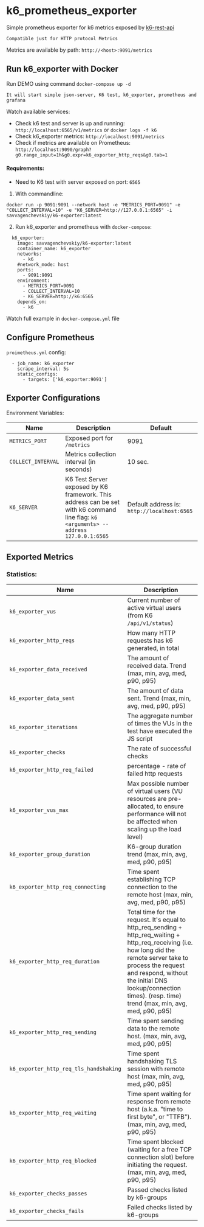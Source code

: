 # k6_prometheus_exporter
Simple prometheus exporter for k6 metrics exposed by [k6-rest-api](https://k6.io/docs/misc/k6-rest-api/)

```
Compatible just for HTTP protocol Metrics
```

Metrics are available by path: `http://<host>:9091/metrics`

## Run k6_exporter with Docker

Run DEMO using command `docker-compose up -d`
``` 
It will start simple json-server, K6 test, k6_exporter, prometheus and grafana
```
Watch available services:
* Check k6 test and server is up and running: `http://localhost:6565/v1/metrics` or `docker logs -f k6`
* Check k6_exporter metrics: `http://localhost:9091/metrics`
* Check if metrics are available on Prometheus: `http://localhost:9090/graph?g0.range_input=1h&g0.expr=k6_exporter_http_reqs&g0.tab=1`

#### Requirements:
* Need to K6 test with server exposed on port: `6565`


1. With commandline:
``` 
docker run -p 9091:9091 --network host -e "METRICS_PORT=9091" -e "COLLECT_INTERVAL=10" -e "K6_SERVER=http://127.0.0.1:6565" -i savvagenchevskiy/k6-exporter:latest
```
2. Run k6_exporter and prometheus with `docker-compose`:
```
  k6_exporter:
    image: savvagenchevskiy/k6-exporter:latest
    container_name: k6_exporter
    networks: 
      - k6
    #network_mode: host
    ports:
      - 9091:9091
    environment:
      - METRICS_PORT=9091
      - COLLECT_INTERVAL=10
      - K6_SERVER=http://k6:6565
    depends_on: 
      - k6
```
Watch full example in `docker-compose.yml` file

## Configure Prometheus
`proimetheus.yml` config:
``` 
  - job_name: k6_exporter
    scrape_interval: 5s
    static_configs:
      - targets: ['k6_exporter:9091']
```


## Exporter Configurations
Environment Variables:

Name | Description | Default
----|----|----|
`METRICS_PORT` | Exposed port for `/metrics`| 9091 |
`COLLECT_INTERVAL` | Metrics collection interval (in seconds) | 10 sec. |
`K6_SERVER` | K6 Test Server exposed by K6 framework. This address can be set with k6 command line flag: `k6 <arguments> --address 127.0.0.1:6565` | Default address is: `http://localhost:6565` |




## Exported Metrics

### Statistics:
Name | Description
----|----|
`k6_exporter_vus` | Current number of active virtual users (from K6 `/api/v1/status`) |
`k6_exporter_http_reqs` | How many HTTP requests has k6 generated, in total |
`k6_exporter_data_received` | The amount of received data. Trend (max, min, avg, med, p90, p95) |
`k6_exporter_data_sent` | The amount of data sent. Trend (max, min, avg, med, p90, p95) |
`k6_exporter_iterations` | The aggregate number of times the VUs in the test have executed the JS script |
`k6_exporter_checks` | The rate of successful checks |
`k6_exporter_http_req_failed` | percentage - rate of failed http requests |
`k6_exporter_vus_max` | Max possible number of virtual users (VU resources are pre-allocated, to ensure performance will not be affected when scaling up the load level)|
`k6_exporter_group_duration` | K6-group duration trend (max, min, avg, med, p90, p95) |
`k6_exporter_http_req_connecting` | Time spent establishing TCP connection to the remote host (max, min, avg, med, p90, p95) |
`k6_exporter_http_req_duration` | Total time for the request. It's equal to http_req_sending + http_req_waiting + http_req_receiving (i.e. how long did the remote server take to process the request and respond, without the initial DNS lookup/connection times). (resp. time) trend (max, min, avg, med, p90, p95) |
`k6_exporter_http_req_sending` | Time spent sending data to the remote host. (max, min, avg, med, p90, p95) |
`k6_exporter_http_req_tls_handshaking` | Time spent handshaking TLS session with remote host (max, min, avg, med, p90, p95) |
`k6_exporter_http_req_waiting` | Time spent waiting for response from remote host (a.k.a. \"time to first byte\", or \"TTFB\").  (max, min, avg, med, p90, p95) |
`k6_exporter_http_req_blocked` | Time spent blocked (waiting for a free TCP connection slot) before initiating the request. (max, min, avg, med, p90, p95) |
`k6_exporter_checks_passes` | Passed checks listed by k6-groups |
`k6_exporter_checks_fails` | Failed checks listed by k6-groups |
